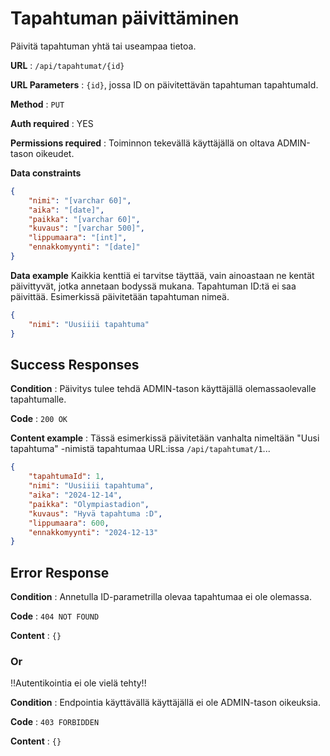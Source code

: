 # Tapahtuman päivittäminen

Päivitä tapahtuman yhtä tai useampaa tietoa.

**URL** : `/api/tapahtumat/{id}`

**URL Parameters** : `{id}`, jossa ID on päivitettävän tapahtuman tapahtumaId.

**Method** : `PUT`

**Auth required** : YES

**Permissions required** : Toiminnon tekevällä käyttäjällä on oltava ADMIN-tason oikeudet. 

**Data constraints**

```json
{
    "nimi": "[varchar 60]",
    "aika": "[date]",
    "paikka": "[varchar 60]",
    "kuvaus": "[varchar 500]",
    "lippumaara": "[int]",
    "ennakkomyynti": "[date]"
}
```

**Data example** Kaikkia kenttiä ei tarvitse täyttää, vain ainoastaan ne kentät päivittyvät, jotka annetaan bodyssä mukana. Tapahtuman ID:tä ei saa päivittää. Esimerkissä päivitetään tapahtuman nimeä.

```json
{
    "nimi": "Uusiiii tapahtuma"
}
```

## Success Responses

**Condition** : Päivitys tulee tehdä ADMIN-tason käyttäjällä olemassaolevalle tapahtumalle.

**Code** : `200 OK`

**Content example** : Tässä esimerkissä päivitetään vanhalta nimeltään "Uusi tapahtuma" -nimistä tapahtumaa URL:issa `/api/tapahtumat/1`...

```json
{
    "tapahtumaId": 1,
    "nimi": "Uusiiii tapahtuma",
    "aika": "2024-12-14",
    "paikka": "Olympiastadion",
    "kuvaus": "Hyvä tapahtuma :D",
    "lippumaara": 600,
    "ennakkomyynti": "2024-12-13"
}
```

## Error Response

**Condition** : Annetulla ID-parametrilla olevaa tapahtumaa ei ole olemassa.

**Code** : `404 NOT FOUND`

**Content** : `{}`

### Or

!!Autentikointia ei ole vielä tehty!!

**Condition** : Endpointia käyttävällä käyttäjällä ei ole ADMIN-tason oikeuksia.

**Code** : `403 FORBIDDEN`

**Content** : `{}`